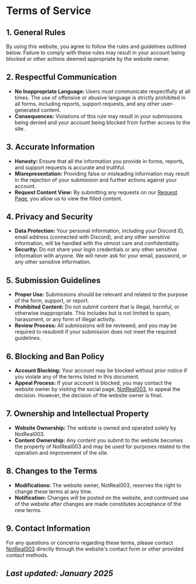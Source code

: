 # Terms of Service
## 1. General Rules

By using this website, you agree to follow the rules and guidelines outlined below. Failure to comply with these rules may result in your account being blocked or other actions deemed appropriate by the website owner.

## 2. Respectful Communication

- **No Inappropriate Language:** Users must communicate respectfully at all times. The use of offensive or abusive language is strictly prohibited in all forms, including reports, support requests, and any other user-generated content.
- **Consequences:** Violations of this rule may result in your submissions being denied and your account being blocked from further access to the site.

## 3. Accurate Information

- **Honesty:** Ensure that all the information you provide in forms, reports, and support requests is accurate and truthful.
- **Misrepresentation:** Providing false or misleading information may result in the rejection of your submission and further actions against your account.
- **Request Content View:** By submitting any requests on our [Request Page](https://request.notreal003.org), you allow us to view the filled content.

## 4. Privacy and Security

- **Data Protection:** Your personal information, including your Discord ID, email address (connected with Discord), and any other sensitive information, will be handled with the utmost care and confidentiality.
- **Security:** Do not share your login credentials or any other sensitive information with anyone. We will never ask for your email, password, or any other sensitive information.

## 5. Submission Guidelines

- **Proper Use:** Submissions should be relevant and related to the purpose of the form, support, or report.
- **Prohibited Content:** Do not submit content that is illegal, harmful, or otherwise inappropriate. This includes but is not limited to spam, harassment, or any form of illegal activity.
- **Review Process:** All submissions will be reviewed, and you may be required to resubmit if your submission does not meet the required guidelines.

## 6. Blocking and Ban Policy

- **Account Blocking:** Your account may be blocked without prior notice if you violate any of the terms listed in this document.
- **Appeal Process:** If your account is blocked, you may contact the website owner by visiting the social page, [NotReal003](https://notreal003.org), to appeal the decision. However, the decision of the website owner is final.

## 7. Ownership and Intellectual Property

- **Website Ownership:** The website is owned and operated solely by NotReal003.
- **Content Ownership:** Any content you submit to the website becomes the property of NotReal003 and may be used for purposes related to the operation and improvement of the site.

## 8. Changes to the Terms

- **Modifications:** The website owner, NotReal003, reserves the right to change these terms at any time.
- **Notification:** Changes will be posted on the website, and continued use of the website after changes are made constitutes acceptance of the new terms.

## 9. Contact Information

For any questions or concerns regarding these terms, please contact [NotReal003](https://notreal003.org) directly through the website's contact form or other provided contact methods.

_Last updated: January 2025_
---
